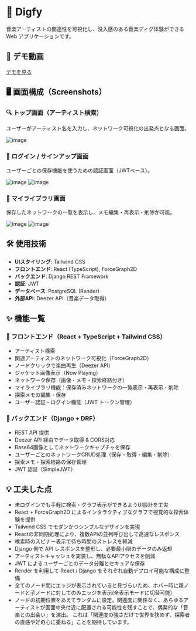 # 🎵 Digfy

音楽アーティストの関連性を可視化し、没入感のある音楽ディグ体験ができる Web アプリケーションです。

## 🔗 デモ動画

[デモを見る](https://github.com/user-attachments/assets/9c9af5c6-c065-441d-9ac1-116ca003021c)

## 🖥 画面構成（Screenshots）

### 🔍 トップ画面（アーティスト検索）

ユーザーがアーティスト名を入力し、ネットワーク可視化の出発点となる画面。

![image](https://github.com/user-attachments/assets/ce57a021-6195-476f-bfce-6843d1a95a1d)

### 🔐 ログイン / サインアップ画面

ユーザーごとの保存機能を使うための認証画面（JWTベース）。

![image](https://github.com/user-attachments/assets/e85e094c-472d-4f70-ab40-d27142d9dfdb)
![image](https://github.com/user-attachments/assets/145788c3-301f-4e9f-91b0-73d7d33af737)


### 📁 マイライブラリ画面

保存したネットワークの一覧を表示し、メモ編集・再表示・削除が可能。

![image](https://github.com/user-attachments/assets/0f629009-8808-4853-ad69-64b1d36f422f)
![image](https://github.com/user-attachments/assets/6c384d7a-4c40-47b0-bc2a-6be186f342aa)


## 🛠️ 使用技術

* **UIスタイリング**: Tailwind CSS
* **フロントエンド**: React (TypeScript), ForceGraph2D
* **バックエンド**: Django REST Framework
* **認証**: JWT
* **データベース**: PostgreSQL (Render)
* **外部API**: Deezer API（音楽データ取得）

## ✨ 機能一覧

### 🎨 フロントエンド（React + TypeScript + Tailwind CSS）

* アーティスト検索
* 関連アーティストのネットワーク可視化（ForceGraph2D）
* ノードクリックで楽曲再生（Deezer API）
* ジャケット画像表示（Now Playing）
* ネットワーク保存（画像・メモ・探索経路付き）
* マイライブラリ機能：保存済みネットワークの一覧表示・再表示・削除
* 探索メモの編集・保存
* ユーザー認証・ログイン機能（JWT トークン管理）

### 🐍 バックエンド（Django + DRF）

* REST API 提供
* Deezer API 経由でデータ取得 & CORS対応
* Base64画像としてネットワークキャプチャを保存
* ユーザーごとのネットワークCRUD処理（保存・取得・編集・削除）
* 探索メモ・探索経路の保存管理
* JWT 認証（SimpleJWT）

## 💡 工夫した点

* 未ログインでも手軽に検索・グラフ表示ができるようUI設計を工夫
* React + ForceGraph2D によるインタラクティブなグラフで視覚的な探索体験を提供
* Tailwind CSS でモダンかつシンプルなデザインを実現
* Reactの非同期処理により、複数APIの並列呼び出しで高速なレスポンス
* 検索時のスピナー表示で待ち時間のストレスを軽減
* Django 側で API レスポンスを整形し、必要最小限のデータのみ返却
* アーティストキャッシュを実装し、無駄なAPIアクセスを削減
* JWT によるユーザーごとのデータ分離とセキュアな保存
* Render を利用して React / Django をそれぞれ自動デプロイ可能な構成に整備
* 全てのノード間にエッジが表示されていると見づらいため、ホバー時に親ノードと子ノードに対してのみエッジを表示(全表示モードに切替可能)
* ノードの初期位置をあえてランダムに設定。関連度に関係なく、あらゆるアーティストが画面中央付近に配置される可能性を残すことで、偶発的な「音楽との出会い」を演出。
  これは「関連度の強さだけで世界を狭めず、探索者の直感や好奇心に委ねる」ことを期待しています。
